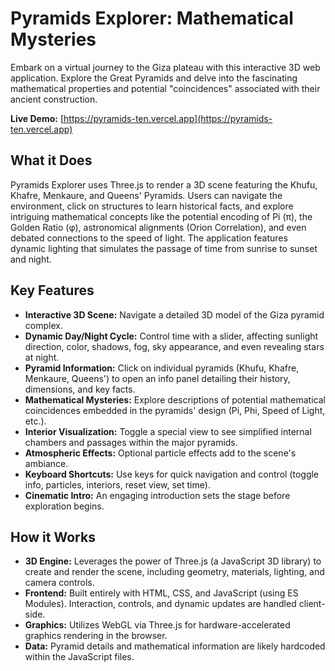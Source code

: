 # Pyramids Explorer: Mathematical Mysteries

Embark on a virtual journey to the Giza plateau with this interactive 3D web application. Explore the Great Pyramids and delve into the fascinating mathematical properties and potential "coincidences" associated with their ancient construction.

**Live Demo:** [https://pyramids-ten.vercel.app](https://pyramids-ten.vercel.app)

## What it Does

Pyramids Explorer uses Three.js to render a 3D scene featuring the Khufu, Khafre, Menkaure, and Queens' Pyramids. Users can navigate the environment, click on structures to learn historical facts, and explore intriguing mathematical concepts like the potential encoding of Pi (π), the Golden Ratio (φ), astronomical alignments (Orion Correlation), and even debated connections to the speed of light. The application features dynamic lighting that simulates the passage of time from sunrise to sunset and night.

## Key Features

*   **Interactive 3D Scene:** Navigate a detailed 3D model of the Giza pyramid complex.
*   **Dynamic Day/Night Cycle:** Control time with a slider, affecting sunlight direction, color, shadows, fog, sky appearance, and even revealing stars at night.
*   **Pyramid Information:** Click on individual pyramids (Khufu, Khafre, Menkaure, Queens') to open an info panel detailing their history, dimensions, and key facts.
*   **Mathematical Mysteries:** Explore descriptions of potential mathematical coincidences embedded in the pyramids' design (Pi, Phi, Speed of Light, etc.).
*   **Interior Visualization:** Toggle a special view to see simplified internal chambers and passages within the major pyramids.
*   **Atmospheric Effects:** Optional particle effects add to the scene's ambiance.
*   **Keyboard Shortcuts:** Use keys for quick navigation and control (toggle info, particles, interiors, reset view, set time).
*   **Cinematic Intro:** An engaging introduction sets the stage before exploration begins.

## How it Works

*   **3D Engine:** Leverages the power of Three.js (a JavaScript 3D library) to create and render the scene, including geometry, materials, lighting, and camera controls.
*   **Frontend:** Built entirely with HTML, CSS, and JavaScript (using ES Modules). Interaction, controls, and dynamic updates are handled client-side.
*   **Graphics:** Utilizes WebGL via Three.js for hardware-accelerated graphics rendering in the browser.
*   **Data:** Pyramid details and mathematical information are likely hardcoded within the JavaScript files.